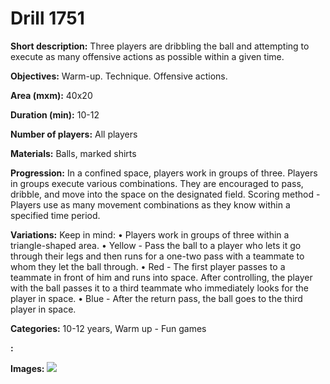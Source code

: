# Drill 1751

**Short description:**
Three players are dribbling the ball and attempting to execute as many offensive actions as possible within a given time.

**Objectives:**
Warm-up. Technique. Offensive actions.

**Area (mxm):**
40x20

**Duration (min):**
10-12

**Number of players:**
All players

**Materials:**
Balls, marked shirts

**Progression:**
In a confined space, players work in groups of three. Players in groups execute various combinations. They are encouraged to pass, dribble, and move into the space on the designated field. Scoring method - Players use as many movement combinations as they know within a specified time period.

**Variations:**
Keep in mind: 
• Players work in groups of three within a triangle-shaped area.
• Yellow - Pass the ball to a player who lets it go through their legs and then runs for a one-two pass with a teammate to whom they let the ball through.
• Red - The first player passes to a teammate in front of him and runs into space. After controlling, the player with the ball passes it to a third teammate who immediately looks for the player in space.
• Blue - After the return pass, the ball goes to the third player in space.

**Categories:**
10-12 years, Warm up - Fun games

**:**


**Images:**
![](https://www.coachingfutsal.com/\images\1b5d791c-d188-4df2-9727-49d41e82e009_332.png)

